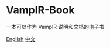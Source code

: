# VampIR-Book
一本可以作为 VampIR 说明和文档的电子书

[English](https://anoma.github.io/VampIR-Book/)
[中文](https://www.he1pa.com/VampIR-Book-zh/)